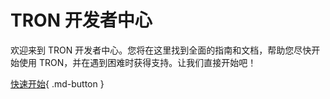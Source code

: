 # TRON 开发者中心

欢迎来到 TRON 开发者中心。您将在这里找到全面的指南和文档，帮助您尽快开始使用 TRON，并在遇到困难时获得支持。让我们直接开始吧！

[快速开始](./introduction/index.md){ .md-button }
